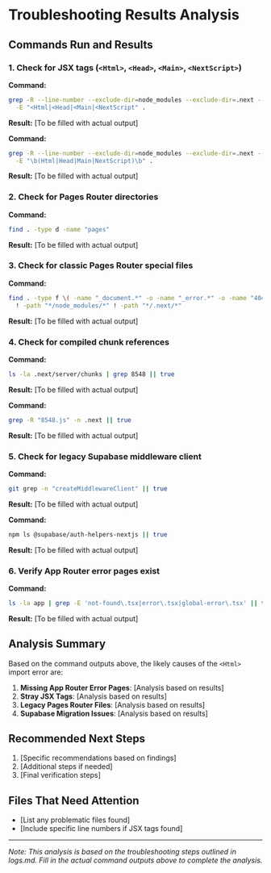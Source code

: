 # Troubleshooting Results Analysis

## Commands Run and Results

### 1. Check for JSX tags (`<Html>`, `<Head>`, `<Main>`, `<NextScript>`)

**Command:**
```bash
grep -R --line-number --exclude-dir=node_modules --exclude-dir=.next --exclude="*.md" \
  -E "<Html|<Head|<Main|<NextScript" .
```

**Result:** [To be filled with actual output]

**Command:**
```bash
grep -R --line-number --exclude-dir=node_modules --exclude-dir=.next --exclude="*.md" \
  -E "\b(Html|Head|Main|NextScript)\b" .
```

**Result:** [To be filled with actual output]

### 2. Check for Pages Router directories

**Command:**
```bash
find . -type d -name "pages"
```

**Result:** [To be filled with actual output]

### 3. Check for classic Pages Router special files

**Command:**
```bash
find . -type f \( -name "_document.*" -o -name "_error.*" -o -name "404.*" -o -name "500.*" \) \
  ! -path "*/node_modules/*" ! -path "*/.next/*"
```

**Result:** [To be filled with actual output]

### 4. Check for compiled chunk references

**Command:**
```bash
ls -la .next/server/chunks | grep 8548 || true
```

**Result:** [To be filled with actual output]

**Command:**
```bash
grep -R "8548.js" -n .next || true
```

**Result:** [To be filled with actual output]

### 5. Check for legacy Supabase middleware client

**Command:**
```bash
git grep -n "createMiddlewareClient" || true
```

**Result:** [To be filled with actual output]

**Command:**
```bash
npm ls @supabase/auth-helpers-nextjs || true
```

**Result:** [To be filled with actual output]

### 6. Verify App Router error pages exist

**Command:**
```bash
ls -la app | grep -E 'not-found\.tsx|error\.tsx|global-error\.tsx' || true
```

**Result:** [To be filled with actual output]

## Analysis Summary

Based on the command outputs above, the likely causes of the `<Html>` import error are:

1. **Missing App Router Error Pages**: [Analysis based on results]
2. **Stray JSX Tags**: [Analysis based on results]  
3. **Legacy Pages Router Files**: [Analysis based on results]
4. **Supabase Migration Issues**: [Analysis based on results]

## Recommended Next Steps

1. [Specific recommendations based on findings]
2. [Additional steps if needed]
3. [Final verification steps]

## Files That Need Attention

- [List any problematic files found]
- [Include specific line numbers if JSX tags found]

---

*Note: This analysis is based on the troubleshooting steps outlined in logs.md. Fill in the actual command outputs above to complete the analysis.*
